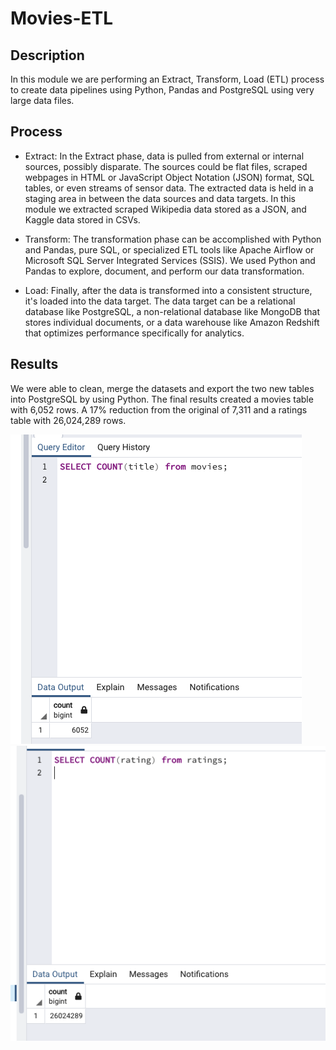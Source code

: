 # Movies-ETL

## Description

In this module we are performing an Extract, Transform, Load (ETL) process to create data pipelines using Python, Pandas and PostgreSQL using very large data files.

## Process

- Extract: In the Extract phase, data is pulled from external or internal sources, possibly disparate. The sources could be flat files, scraped webpages in HTML or JavaScript Object Notation (JSON) format, SQL tables, or even streams of sensor data. The extracted data is held in a staging area in between the data sources and data targets.
  In this module we extracted scraped Wikipedia data stored as a JSON, and Kaggle data stored in CSVs.

- Transform: The transformation phase can be accomplished with Python and Pandas, pure SQL, or specialized ETL tools like Apache Airflow or Microsoft SQL Server Integrated Services (SSIS). We used Python and Pandas to explore, document, and perform our data transformation.

- Load: Finally, after the data is transformed into a consistent structure, it's loaded into the data target. The data target can be a relational database like PostgreSQL, a non-relational database like MongoDB that stores individual documents, or a data warehouse like Amazon Redshift that optimizes performance specifically for analytics.

## Results

We were able to clean, merge the datasets and export the two new tables into PostgreSQL by using Python. The final results created a movies table with 6,052 rows. A 17% reduction from the original of 7,311 and a ratings table with 26,024,289 rows.

![Movies Query](Resources/movies_query.png)
![Ratings Query](Resources/ratings_query.png)

